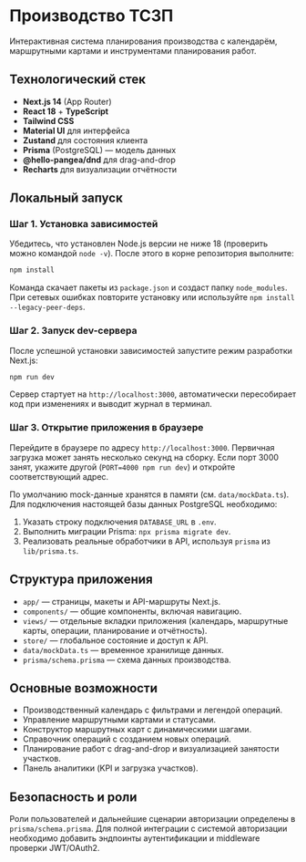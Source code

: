 # Производство ТСЗП

Интерактивная система планирования производства с календарём, маршрутными картами и инструментами планирования работ.

## Технологический стек

- **Next.js 14** (App Router)
- **React 18** + **TypeScript**
- **Tailwind CSS**
- **Material UI** для интерфейса
- **Zustand** для состояния клиента
- **Prisma** (PostgreSQL) — модель данных
- **@hello-pangea/dnd** для drag-and-drop
- **Recharts** для визуализации отчётности

## Локальный запуск

### Шаг 1. Установка зависимостей

Убедитесь, что установлен Node.js версии не ниже 18 (проверить можно командой `node -v`). После этого в корне репозитория выполните:

```bash
npm install
```

Команда скачает пакеты из `package.json` и создаст папку `node_modules`. При сетевых ошибках повторите установку или используйте `npm install --legacy-peer-deps`.

### Шаг 2. Запуск dev-сервера

После успешной установки зависимостей запустите режим разработки Next.js:

```bash
npm run dev
```

Сервер стартует на `http://localhost:3000`, автоматически пересобирает код при изменениях и выводит журнал в терминал.

### Шаг 3. Открытие приложения в браузере

Перейдите в браузере по адресу `http://localhost:3000`. Первичная загрузка может занять несколько секунд на сборку. Если порт 3000 занят, укажите другой (`PORT=4000 npm run dev`) и откройте соответствующий адрес.

По умолчанию mock-данные хранятся в памяти (см. `data/mockData.ts`). Для подключения настоящей базы данных PostgreSQL необходимо:

1. Указать строку подключения `DATABASE_URL` в `.env`.
2. Выполнить миграции Prisma: `npx prisma migrate dev`.
3. Реализовать реальные обработчики в API, используя `prisma` из `lib/prisma.ts`.

## Структура приложения

- `app/` — страницы, макеты и API-маршруты Next.js.
- `components/` — общие компоненты, включая навигацию.
- `views/` — отдельные вкладки приложения (календарь, маршрутные карты, операции, планирование и отчётность).
- `store/` — глобальное состояние и доступ к API.
- `data/mockData.ts` — временное хранилище данных.
- `prisma/schema.prisma` — схема данных производства.

## Основные возможности

- Производственный календарь с фильтрами и легендой операций.
- Управление маршрутными картами и статусами.
- Конструктор маршрутных карт с динамическими шагами.
- Справочник операций с созданием новых операций.
- Планирование работ с drag-and-drop и визуализацией занятости участков.
- Панель аналитики (KPI и загрузка участков).

## Безопасность и роли

Роли пользователей и дальнейшие сценарии авторизации определены в `prisma/schema.prisma`. Для полной интеграции с системой авторизации необходимо добавить эндпоинты аутентификации и middleware проверки JWT/OAuth2.

